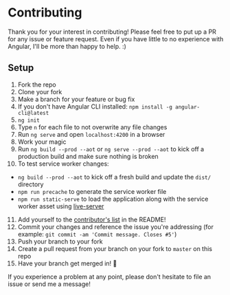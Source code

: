 # Contributing

Thank you for your interest in contributing! Please feel free to put up a PR for any issue or feature request.
Even if you have little to no experience with Angular, I'll be more than happy to help. :)

## Setup

1. Fork the repo
2. Clone your fork
3. Make a branch for your feature or bug fix
4. If you don't have Angular CLI installed: `npm install -g angular-cli@latest`
5. `ng init`
6. Type `n` for each file to not overwrite any file changes
7. Run `ng serve` and open `localhost:4200` in a browser
8. Work your magic
9. Run `ng build --prod --aot` or `ng serve --prod --aot` to kick off a production build and make sure nothing is broken
10. To test service worker changes:
  * `ng build --prod --aot` to kick off a fresh build and update the `dist/` directory
  * `npm run precache` to generate the service worker file
  * `npm run static-serve` to load the application along with the service worker asset using [live-server](https://github.com/tapio/live-server)
11. Add yourself to the [contributor's list](https://github.com/aviabird/pinterest#contributors) in the README!
12. Commit your changes and reference the issue you're addressing (for example: `git commit -am 'Commit message. Closes #5'`)
13. Push your branch to your fork
14. Create a pull request from your branch on your fork to `master` on this repo
15. Have your branch get merged in! :star2:

If you experience a problem at any point, please don't hesitate to file an issue or send me a message!
